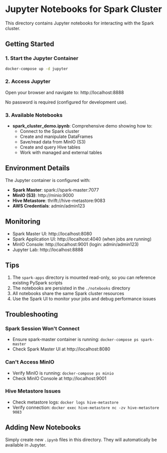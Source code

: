 # Jupyter Notebooks for Spark Cluster

This directory contains Jupyter notebooks for interacting with the Spark cluster.

## Getting Started

### 1. Start the Jupyter Container

```bash
docker-compose up -d jupyter
```

### 2. Access Jupyter

Open your browser and navigate to: http://localhost:8888

No password is required (configured for development use).

### 3. Available Notebooks

- **spark_cluster_demo.ipynb**: Comprehensive demo showing how to:
  - Connect to the Spark cluster
  - Create and manipulate DataFrames
  - Save/read data from MinIO (S3)
  - Create and query Hive tables
  - Work with managed and external tables

## Environment Details

The Jupyter container is configured with:
- **Spark Master**: spark://spark-master:7077
- **MinIO (S3)**: http://minio:9000
- **Hive Metastore**: thrift://hive-metastore:9083
- **AWS Credentials**: admin/admin123

## Monitoring

- Spark Master UI: http://localhost:8080
- Spark Application UI: http://localhost:4040 (when jobs are running)
- MinIO Console: http://localhost:9001 (login: admin/admin123)
- Jupyter Lab: http://localhost:8888

## Tips

1. The `spark-apps` directory is mounted read-only, so you can reference existing PySpark scripts
2. The notebooks are persisted in the `./notebooks` directory
3. All notebooks share the same Spark cluster resources
4. Use the Spark UI to monitor your jobs and debug performance issues

## Troubleshooting

### Spark Session Won't Connect
- Ensure spark-master container is running: `docker-compose ps spark-master`
- Check Spark Master UI at http://localhost:8080

### Can't Access MinIO
- Verify MinIO is running: `docker-compose ps minio`
- Check MinIO Console at http://localhost:9001

### Hive Metastore Issues
- Check metastore logs: `docker logs hive-metastore`
- Verify connection: `docker exec hive-metastore nc -zv hive-metastore 9083`

## Adding New Notebooks

Simply create new `.ipynb` files in this directory. They will automatically be available in Jupyter.
